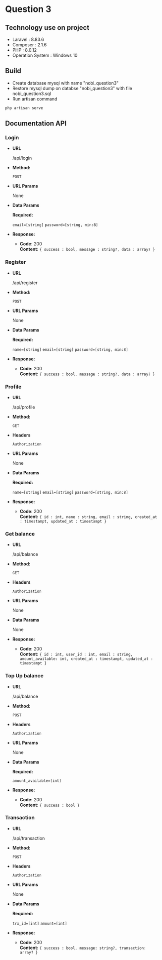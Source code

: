 # Question 3

## Technology use on project
- Laravel : 8.83.6
- Composer : 2.1.6
- PHP : 8.0.12
- Operation System : Windows 10

## Build
- Create database mysql with name "nobi_question3"
- Restore mysql dump on databse "nobi_question3" with file nobi_question3.sql
- Run artisan command
```bash
php artisan serve
```

## Documentation API

### Login

* **URL**

  /api/login

* **Method:**

  `POST`
  
*  **URL Params**

   None

* **Data Params**

  **Required:**

   `email=[string]`
   `password=[string, min:8]`

* **Response:**

  * **Code:** 200 <br />
    **Content:** `{ success : bool, message : string?, data : array? }`

### Register

* **URL**

  /api/register

* **Method:**

  `POST`
  
*  **URL Params**

   None

* **Data Params**

  **Required:**

   `name=[string]`
   `email=[string]`
   `password=[string, min:8]`

* **Response:**

  * **Code:** 200 <br />
    **Content:** `{ success : bool, message : string?, data : array? }`
    
### Profile

* **URL**

  /api/profile

* **Method:**

  `GET`

* **Headers**
  
  `Authorization`
  
*  **URL Params**

   None

* **Data Params**

  **Required:**

   `name=[string]`
   `email=[string]`
   `password=[string, min:8]`

* **Response:**

  * **Code:** 200 <br />
    **Content:** `{ id : int, name : string, email : string, created_at : timestampt, updated_at : timestampt }`
    
### Get balance

* **URL**

  /api/balance

* **Method:**

  `GET`

* **Headers**
  
  `Authorization`
  
*  **URL Params**

   None

* **Data Params**

  None

* **Response:**

  * **Code:** 200 <br />
    **Content:** `{ id : int, user_id : int, email : string, amount_available: int, created_at : timestampt, updated_at : timestampt }`
    
### Top Up balance

* **URL**

  /api/balance

* **Method:**

  `POST`

* **Headers**
  
  `Authorization`
  
*  **URL Params**

   None

* **Data Params**

  **Required:**

   `amount_available=[int]`

* **Response:**

  * **Code:** 200 <br />
    **Content:** `{ success : bool }`

### Transaction

* **URL**

  /api/transaction

* **Method:**

  `POST`

* **Headers**
  
  `Authorization`
  
*  **URL Params**

   None

* **Data Params**

  **Required:**

   `trx_id=[int]`
   `amount=[int]`

* **Response:**

  * **Code:** 200 <br />
    **Content:** `{ success : bool, message: string?, transaction: array? }`

